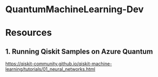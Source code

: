 # QuantumMachineLearning-Dev

# Resources
## 1. Running Qiskit Samples on Azure Quantum
https://qiskit-community.github.io/qiskit-machine-learning/tutorials/01_neural_networks.html 
